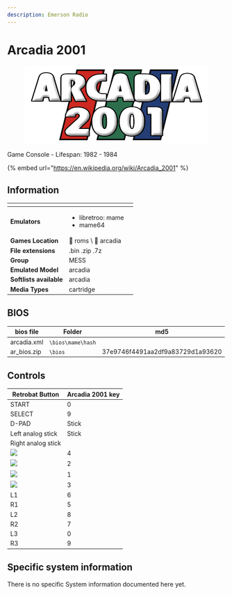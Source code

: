 ```yaml
---
description: Emerson Radio
---
```


# Arcadia 2001

<div align="left">

<figure><img src="https://raw.githubusercontent.com/fabricecaruso/es-theme-carbon/52ff37c9e265587d006945a2ba695b5a962b3a3d/art/logos/arcadia.svg" alt=""><figcaption></figcaption></figure>

</div>

Game Console - Lifespan: 1982 - 1984

{% embed url="https://en.wikipedia.org/wiki/Arcadia_2001" %}

## Information

<table data-header-hidden><thead><tr><th></th><th></th><th data-hidden></th></tr></thead><tbody><tr><td><strong>Emulators</strong></td><td><ul><li>libretroo: mame</li><li>mame64</li></ul></td><td></td></tr><tr><td><strong>Games Location</strong></td><td><span data-gb-custom-inline data-tag="emoji" data-code="1f4c1">📁</span> roms \ <span data-gb-custom-inline data-tag="emoji" data-code="1f4c2">📂</span> arcadia</td><td></td></tr><tr><td><strong>File extensions</strong></td><td>.bin .zip .7z</td><td></td></tr><tr><td><strong>Group</strong></td><td>MESS</td><td></td></tr><tr><td><strong>Emulated Model</strong></td><td>arcadia</td><td></td></tr><tr><td><strong>Softlists available</strong></td><td>arcadia</td><td></td></tr><tr><td><strong>Media Types</strong></td><td>cartridge</td><td></td></tr></tbody></table>

## BIOS

| bios file    | Folder            | md5                              |
| ------------ | ----------------- | -------------------------------- |
| arcadia.xml  | `\bios\mame\hash` |                                  |
| ar\_bios.zip | `\bios`           | 37e9746f4491aa2df9a83729d1a93620 |

## Controls

| Retrobat Button                                       | Arcadia 2001 key |
| ----------------------------------------------------- | ---------------- |
| START                                                 | 0                |
| SELECT                                                | 9                |
| D-PAD                                                 | Stick            |
| Left analog stick                                     | Stick            |
| Right analog stick                                    |                  |
| ![](<../../../.gitbook/assets/image (2) (1) (1).png>) | 4                |
| ![](<../../../.gitbook/assets/image (1) (2) (1).png>) | 2                |
| ![](<../../../.gitbook/assets/image (4) (1).png>)     | 1                |
| ![](<../../../.gitbook/assets/image (3) (1) (2).png>) | 3                |
| L1                                                    | 6                |
| R1                                                    | 5                |
| L2                                                    | 8                |
| R2                                                    | 7                |
| L3                                                    | 0                |
| R3                                                    | 9                |

## Specific system information

There is no specific System information documented here yet.
